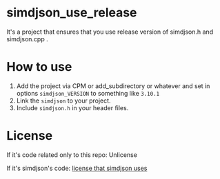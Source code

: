 # simdjson_use_release

It's a project that ensures that you use release version of simdjson.h and simdjson.cpp .

# How to use

1. Add the project via CPM or add_subdirectory or whatever and set in options `simdjson_VERSION` to something like `3.10.1`
2. Link the `simdjson` to your project.
3. Include `simdjson.h` in your header files.

# License

If it's code related only to this repo: Unlicense

If it's simdjson's code: [license that simdjson uses](https://github.com/simdjson/simdjson/blob/master/LICENSE)
